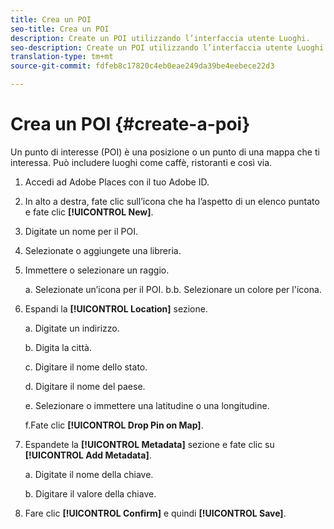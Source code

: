 ```yaml
---
title: Crea un POI
seo-title: Crea un POI
description: Create un POI utilizzando l’interfaccia utente Luoghi.
seo-description: Create un POI utilizzando l’interfaccia utente Luoghi.
translation-type: tm+mt
source-git-commit: fdfeb8c17820c4eb0eae249da39be4eebece22d3

---
```



# Crea un POI {#create-a-poi}

Un punto di interesse (POI) è una posizione o un punto di una mappa che ti interessa. Può includere luoghi come caffè, ristoranti e così via.

1. Accedi ad Adobe Places con il tuo Adobe ID.
2. In alto a destra, fate clic sull’icona che ha l’aspetto di un elenco puntato e fate clic **[!UICONTROL New]**.
3. Digitate un nome per il POI.
4. Selezionate o aggiungete una libreria.
5. Immettere o selezionare un raggio.

   a. Selezionate un’icona per il POI.
b.b. Selezionare un colore per l'icona.

6. Espandi la **[!UICONTROL Location]** sezione.

   a. Digitate un indirizzo.

   b. Digita la città.

   c. Digitare il nome dello stato.

   d. Digitare il nome del paese.

   e. Selezionare o immettere una latitudine o una longitudine.

   f.Fate clic **[!UICONTROL Drop Pin on Map]**.

7. Espandete la **[!UICONTROL Metadata]** sezione e fate clic su **[!UICONTROL Add Metadata]**.

   a. Digitate il nome della chiave.

   b. Digitare il valore della chiave.

8. Fare clic **[!UICONTROL Confirm]** e quindi **[!UICONTROL  Save]**.
